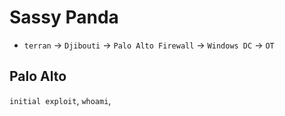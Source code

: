 # Sassy Panda

- `terran` -> `Djibouti` -> `Palo Alto Firewall` -> `Windows DC` -> `OT`

## Palo Alto
`initial exploit`, `whoami`, 
